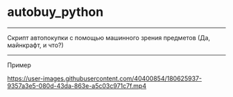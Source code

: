 # autobuy_python
---
Скрипт автопокупки с помощью машинного зрения предметов (Да, майнкрафт, и что?) 
*** 
Пример 


https://user-images.githubusercontent.com/40400854/180625937-9357a3e5-080d-43da-863e-a5c03c971c7f.mp4

